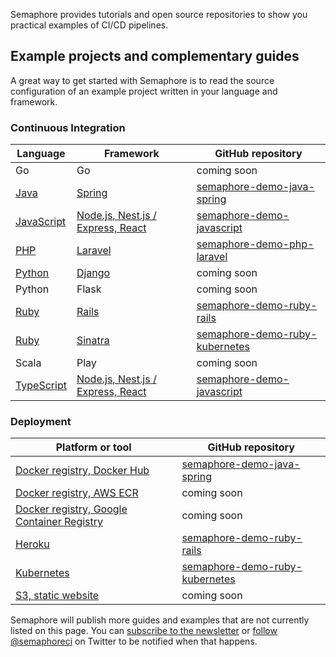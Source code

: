 Semaphore provides tutorials and open source repositories to show you practical
examples of CI/CD pipelines.

## Example projects and complementary guides

A great way to get started with Semaphore is to read the source configuration
of an example project written in your language and framework.

### Continuous Integration

| Language | Framework | GitHub repository |
|---|---|---|
| Go | Go | coming soon |
| [Java][guide-java-spring] | [Spring][guide-java-spring] | [semaphore-demo-java-spring][demo-java-spring] |
| [JavaScript][guide-javascript] | [Node.js, Nest.js / Express, React][guide-javascript] | [semaphore-demo-javascript][demo-javascript] |
| [PHP][guide-laravel] | [Laravel][guide-laravel] | [semaphore-demo-php-laravel][demo-php-laravel] |
| [Python][guide-django] | [Django][guide-django] | coming soon |
| Python | Flask | coming soon |
| [Ruby][guide-rails] | [Rails][guide-rails] | [semaphore-demo-ruby-rails][demo-ruby-rails] |
| [Ruby][guide-kubernetes] | [Sinatra][guide-kubernetes] | [semaphore-demo-ruby-kubernetes][demo-ruby-kubernetes] |
| Scala | Play | coming soon |
| [TypeScript][guide-javascript] | [Node.js, Nest.js / Express, React][guide-javascript] | [semaphore-demo-javascript][demo-javascript] |

### Deployment

| Platform or tool | GitHub repository |
|---|---|
| [Docker registry, Docker Hub][guide-dockerhub] | [semaphore-demo-java-spring][demo-java-spring] |
| [Docker registry, AWS ECR][guide-ecr] | coming soon |
| [Docker registry, Google Container Registry][guide-gcr] | coming soon |
| [Heroku][guide-heroku] | [semaphore-demo-ruby-rails][demo-ruby-rails] |
| [Kubernetes][guide-kubernetes] | [semaphore-demo-ruby-kubernetes][demo-ruby-kubernetes]
| [S3, static website][guide-static-website] | coming soon |

Semaphore will publish more guides and examples that are not currently listed
on this page. You can [subscribe to the newsletter][newsletter] or [follow
@semaphoreci][twitter] on Twitter to be notified when that happens.

[demo-java-spring]: https://github.com/semaphoreci-demos/semaphore-demo-java-spring
[demo-javascript]: https://github.com/semaphoreci-demos/semaphore-demo-javascript
[demo-php-laravel]: https://github.com/semaphoreci-demos/semaphore-demo-php-laravel
[demo-ruby-kubernetes]: https://github.com/semaphoreci-demos/semaphore-demo-ruby-kubernetes
[demo-ruby-rails]: https://github.com/semaphoreci-demos/semaphore-demo-ruby-rails
[guide-django]: https://docs.semaphoreci.com/article/116-django-continuous-integration
[guide-dockerhub]: https://docs.semaphoreci.com/article/70-dockerhub
[guide-java-spring]: https://docs.semaphoreci.com/article/122-java-spring-continuous-integration
[guide-javascript]: https://docs.semaphoreci.com/article/121-nodejs-typescript-continuous-integration
[guide-laravel]: https://docs.semaphoreci.com/article/114-laravel-php-continuous-integration
[guide-rails]: https://docs.semaphoreci.com/article/99-rails-continuous-integration
[guide-kubernetes]: https://docs.semaphoreci.com/article/119-ci-cd-for-microservices-on-kubernetes
[guide-ecr]: https://docs.semaphoreci.com/article/71-aws-elastic-container-registry-ecr
[guide-gcr]: https://docs.semaphoreci.com/article/72-google-container-registry-gcr
[guide-heroku]: https://docs.semaphoreci.com/article/100-heroku-deployment
[guide-static-website]: https://docs.semaphoreci.com/article/97-continuous-deployment-static-website
[newsletter]: https://semaphoreci.us5.list-manage.com/subscribe?u=72b30480e518914855ca55a85&id=d442447559
[twitter]: https://twitter.com/semaphoreci
